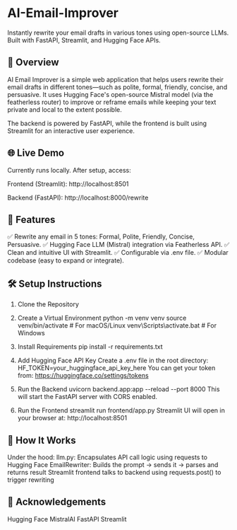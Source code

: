 # AI-Email-Improver

Instantly rewrite your email drafts in various tones using open-source LLMs. Built with FastAPI, Streamlit, and Hugging Face APIs.

## 🚀 Overview
AI Email Improver is a simple web application that helps users rewrite their email drafts in different tones—such as polite, formal, friendly, concise, and persuasive. It uses Hugging Face's open-source Mistral model (via the featherless router) to improve or reframe emails while keeping your text private and local to the extent possible.

The backend is powered by FastAPI, while the frontend is built using Streamlit for an interactive user experience.

## 🌐 Live Demo
Currently runs locally. After setup, access:

Frontend (Streamlit): http://localhost:8501

Backend (FastAPI): http://localhost:8000/rewrite

## 🔧 Features
✅ Rewrite any email in 5 tones: Formal, Polite, Friendly, Concise, Persuasive.
✅ Hugging Face LLM (Mistral) integration via Featherless API.
✅ Clean and intuitive UI with Streamlit.
✅ Configurable via .env file.
✅ Modular codebase (easy to expand or integrate).

## 🛠️ Setup Instructions

1. Clone the Repository

2. Create a Virtual Environment
  python -m venv venv
  source venv/bin/activate     # For macOS/Linux
  venv\Scripts\activate.bat    # For Windows

3. Install Requirements
   pip install -r requirements.txt

4. Add Hugging Face API Key
  Create a .env file in the root directory:
  HF_TOKEN=your_huggingface_api_key_here
  You can get your token from: https://huggingface.co/settings/tokens

5. Run the Backend
uvicorn backend.app:app --reload --port 8000
This will start the FastAPI server with CORS enabled.

6. Run the Frontend
streamlit run frontend/app.py
Streamlit UI will open in your browser at: http://localhost:8501

## 🧠 How It Works
Under the hood:
  llm.py: Encapsulates API call logic using requests to Hugging Face
  EmailRewriter: Builds the prompt → sends it → parses and returns result
  Streamlit frontend talks to backend using requests.post() to trigger rewriting

## 🙌 Acknowledgements
  Hugging Face
  MistralAI
  FastAPI
  Streamlit


